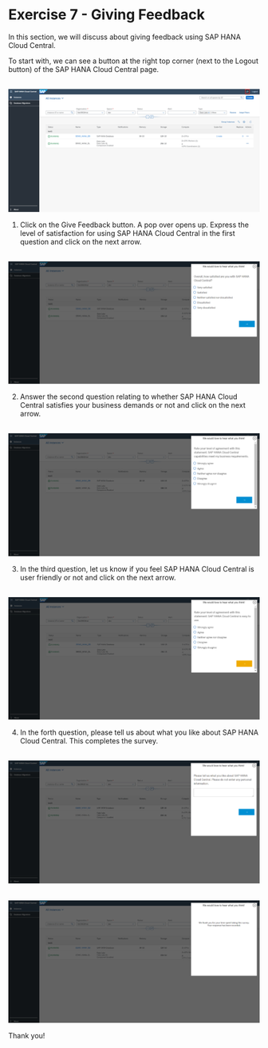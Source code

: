 # Exercise 7 - Giving Feedback

In this section, we will discuss about giving feedback using SAP HANA Cloud Central.
 
To start with, we can see a button at the right top corner (next to the Logout button) of the SAP HANA Cloud Central page.

<br>![](./images/1.png)

1. Click on the Give Feedback button. A pop over opens up. Express the level of satisfaction for using SAP HANA Cloud Central in the first question and click on the next arrow.

<br>![](./images/2.png)

2. Answer the second question relating to whether SAP HANA Cloud Central satisfies your business demands or not and click on the next arrow.

<br>![](./images/3.png)

3. In the third question, let us know if you feel SAP HANA Cloud Central is user friendly or not and click on the next arrow.

<br>![](./images/4.png)

4. In the forth question, please tell us about what you like about SAP HANA Cloud Central. This completes the survey.

<br>![](./images/5.png)

<br>![](./images/6.png)

Thank you!
